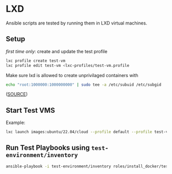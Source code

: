 # LXD

Ansible scripts are tested by running them in LXD virtual machines.

## Setup

_first time only_: create and update the test profile

```sh
lxc profile create test-vm
lxc profile edit test-vm <lxc-profiles/test-vm.profile
```

Make sure lxd is allowed to create unprivilaged containers with

```sh
echo "root:1000000:1000000000" | sudo tee -a /etc/subuid /etc/subgid
```

([SOURCE](https://web.archive.org/web/20221119105834/https://linuxcontainers.org/lxd/docs/master/installing/))

## Start Test VMS

Example:

```sh
lxc launch images:ubuntu/22.04/cloud --profile default --profile test-vm ansible-test01
```

## Run Test Playbooks using `test-environment/inventory`

```sh
ansible-playbook -i test-environment/inventory roles/install_docker/tests/playbook.yml
```